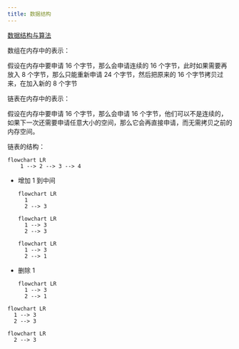 ```yaml
---
title: 数据结构
---
```




[数据结构与算法](https://www.runoob.com/data-structures/data-structures-tutorial.html#:~:text=数据结构是一种具有一定逻辑关系，在计算机中应用某种存储结构，并且封装了相应操作的数据元素集合%E3%80%82,它包含三方面的内容，逻辑关系、存储关系及操作%E3%80%82%20不同种类的数据结构适合于不同种类的应用，而部分甚至专门用于特定的作业任务%E3%80%82)



数组在内存中的表示：

假设在内存中要申请 16 个字节，那么会申请连续的 16 个字节，此时如果需要再放入 8 个字节，那么只能重新申请 24 个字节，然后把原来的 16 个字节拷贝过来，在加入新的 8 个字节

链表在内存中的表示：

假设在内存中要申请 16 个字节，那么会申请 16 个字节，他们可以不是连续的，如果下一次还需要申请任意大小的空间，那么它会再直接申请，而无需拷贝之前的内存空间。

链表的结构：

```mermaid
flowchart LR
    1 --> 2 --> 3 --> 4
```



- 增加 1 到中间

    ```mermaid
    flowchart LR
      1
      2 --> 3
    ```
    
    ```mermaid
    flowchart LR
      1 --> 3
      2 --> 3
    ```
    
    ```mermaid
    flowchart LR
      1 --> 3
      2 --> 1
    ```

- 删除 1 

    ```mermaid
    flowchart LR
      1 --> 3
      2 --> 1
    ```
    

```mermaid
flowchart LR
  1 --> 3
  2 --> 3
```

```mermaid
flowchart LR
  2 --> 3
```